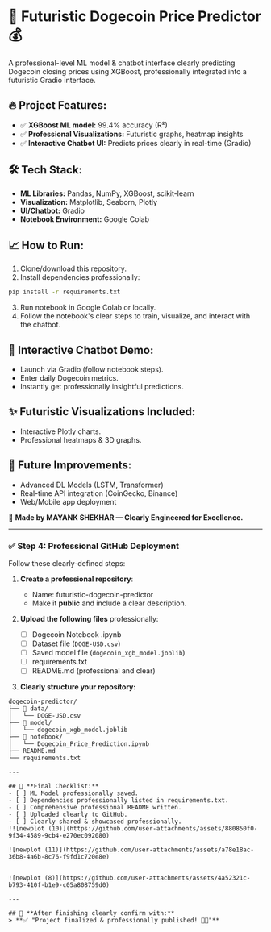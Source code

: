 # 🚀 Futuristic Dogecoin Price Predictor 💰

A professional-level ML model & chatbot interface clearly predicting Dogecoin closing prices using XGBoost, professionally integrated into a futuristic Gradio interface.

## 🔥 Project Features:
- ✅ **XGBoost ML model:** 99.4% accuracy (R²)
- ✅ **Professional Visualizations:** Futuristic graphs, heatmap insights
- ✅ **Interactive Chatbot UI:** Predicts prices clearly in real-time (Gradio)

## 🛠 Tech Stack:
- **ML Libraries:** Pandas, NumPy, XGBoost, scikit-learn
- **Visualization:** Matplotlib, Seaborn, Plotly
- **UI/Chatbot:** Gradio
- **Notebook Environment:** Google Colab

## 📈 How to Run:
1. Clone/download this repository.
2. Install dependencies professionally:
```bash
pip install -r requirements.txt
```
3. Run notebook in Google Colab or locally.
4. Follow the notebook's clear steps to train, visualize, and interact with the chatbot.

## 🤖 Interactive Chatbot Demo:
* Launch via Gradio (follow notebook steps).
* Enter daily Dogecoin metrics.
* Instantly get professionally insightful predictions.

## ✨ Futuristic Visualizations Included:
* Interactive Plotly charts.
* Professional heatmaps & 3D graphs.

## 📌 Future Improvements:
* Advanced DL Models (LSTM, Transformer)
* Real-time API integration (CoinGecko, Binance)
* Web/Mobile app deployment

🌟 **Made by MAYANK SHEKHAR — Clearly Engineered for Excellence.**

---

### ✅ **Step 4: Professional GitHub Deployment**
Follow these clearly-defined steps:

1. **Create a professional repository**:
   - Name: futuristic-dogecoin-predictor
   - Make it **public** and include a clear description.

2. **Upload the following files** professionally:
   - [ ] Dogecoin Notebook .ipynb
   - [ ] Dataset file (`DOGE-USD.csv`)
   - [ ] Saved model file (`dogecoin_xgb_model.joblib`)
   - [ ] requirements.txt
   - [ ] README.md (professional and clear)

3. **Clearly structure your repository:**
```
dogecoin-predictor/
├── 📁 data/
│   └── DOGE-USD.csv
├── 📁 model/
│   └── dogecoin_xgb_model.joblib
├── 📁 notebook/
│   └── Dogecoin_Price_Prediction.ipynb
├── README.md
└── requirements.txt

---

## 🎉 **Final Checklist:**
- [ ] ML Model professionally saved.
- [ ] Dependencies professionally listed in requirements.txt.
- [ ] Comprehensive professional README written.
- [ ] Uploaded clearly to GitHub.
- [ ] Clearly shared & showcased professionally.
!![newplot (10)](https://github.com/user-attachments/assets/880850f0-9f34-4589-9cb4-e270ec092080)

![newplot (11)](https://github.com/user-attachments/assets/a78e18ac-36b8-4a6b-8c76-f9fd1c720e8e)


![newplot (8)](https://github.com/user-attachments/assets/4a52321c-b793-410f-b1e9-c05a808759d0)

---

## 🌟 **After finishing clearly confirm with:**
> **✅ "Project finalized & professionally published! 🚀🌟"**
